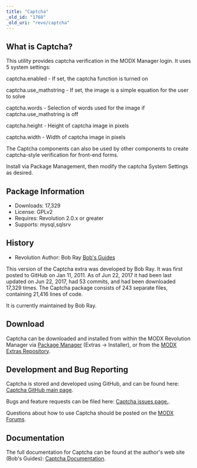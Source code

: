 ```yaml
---
title: "Captcha"
_old_id: "1768"
_old_uri: "revo/captcha"
---
```


## What is Captcha?

This utility provides captcha verification in the MODX Manager login.
 It uses 5 system settings:

 captcha.enabled - If set, the captcha function is turned on

captcha.use\_mathstring - If set, the image is a simple equation for the user to solve

captcha.words - Selection of words used for the image if captcha.use\_mathstring is off

captcha.height - Height of captcha image in pixels

captcha.width - Width of captcha image in pixels

The Captcha components can also be used by other components to create captcha-style verification for front-end forms.

Install via Package Management, then modify the captcha System Settings as desired.

## Package Information

- Downloads: 17,329
- License: GPLv2
- Requires: Revolution 2.0.x or greater
- Supports: mysql,sqlsrv

## History

- Revolution Author: Bob Ray [Bob's Guides](https://bobsguides.com)

 This version of the Captcha extra was developed by Bob Ray. It was first posted to GitHub on Jan 11, 2011. As of Jun 22, 2017 it had been last updated on Jun 22, 2017, had 53 commits, and had been downloaded 17,329 times. The Captcha package consists of 243 separate files, containing 21,416 lines of code.

It is currently maintained by Bob Ray.

## Download

 Captcha can be downloaded and installed from within the MODX Revolution Manager via [Package Manager](developing-in-modx/advanced-development/package-management "Package Manager") (Extras -> Installer), or from the [MODX Extras Repository](https://modx.com/extras/package/captcha).

## Development and Bug Reporting

 Captcha is stored and developed using GitHub, and can be found here: [Captcha GitHub main page](https://github.com/BobRay/Captcha).

 Bugs and feature requests can be filed here: [Captcha issues page.](https://github.com/BobRay/Captcha/issues).

Questions about how to use Captcha should be posted on the [MODX Forums](https://forums.modx.com).

## Documentation

 The full documentation for Captcha can be found at the author's web site (Bob's Guides): [Captcha Documentation](https://bobsguides.com/captcha-plugin.html).

